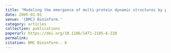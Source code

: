 ```yaml
---
title: "Modeling the emergence of multi-protein dynamic structures by principles of self-organization through the use of 3DSpi, a multi-agent-based software"
date: 2005-01-01
venue: '{BMC} Bioinform.'
category: articles
collection: publications
paperurl: https://doi.org/10.1186/1471-2105-6-228
permalink: 
citation: BMC Bioinform.. 6
---
```


